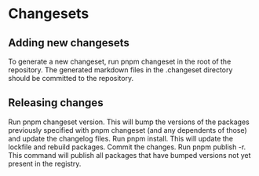 # Changesets

## Adding new changesets

To generate a new changeset, run pnpm changeset in the root of the repository. The generated markdown files in the .changeset directory should be committed to the repository.

## Releasing changes

Run pnpm changeset version. This will bump the versions of the packages previously specified with pnpm changeset (and any dependents of those) and update the changelog files.
Run pnpm install. This will update the lockfile and rebuild packages.
Commit the changes.
Run pnpm publish -r. This command will publish all packages that have bumped versions not yet present in the registry.
